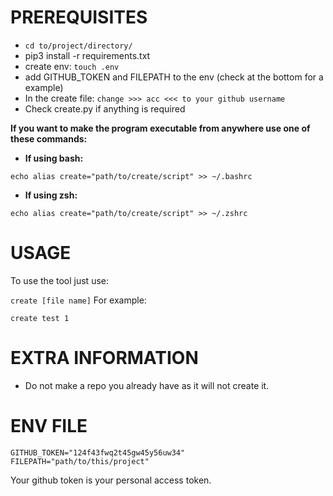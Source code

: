 # PREREQUISITES
* ```cd to/project/directory/```
* pip3 install -r requirements.txt
* create env:
```touch .env```
* add GITHUB_TOKEN and FILEPATH to the env (check at the bottom for a example)
* In the create file:
```change >>> acc <<< to your github username```
* Check create.py if anything is required


**If you want to make the program executable from anywhere use one of these commands:**

* **If using bash:**

```echo alias create="path/to/create/script" >> ~/.bashrc```

* **If using zsh:**

```echo alias create="path/to/create/script" >> ~/.zshrc```

# USAGE

To use the tool just use: 

```create [file name]```
For example:

```create test 1```

# EXTRA INFORMATION

* Do not make a repo you already have as it will not create it.

# ENV FILE

```
GITHUB_TOKEN="124f43fwq2t45gw45y56uw34"
FILEPATH="path/to/this/project"
```
Your github token is your personal access token.